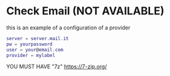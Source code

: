 # Check Email (NOT AVAILABLE)

this is an example of a configuration of a provider
```lua
server = server.mail.it 
pw = yourpassword
user = your@email.com
provider = mylabel
```

YOU MUST HAVE  "7z"  https://7-zip.org/


